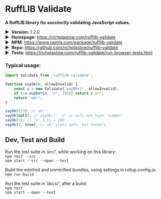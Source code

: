 # RuffLIB Validate

__A RuffLIB library for succinctly validating JavaScript values.__

▶&nbsp; __Version:__ 1.2.0  
▶&nbsp; __Homepage:__ <https://richplastow.com/rufflib-validate>  
▶&nbsp; __NPM:__ <https://www.npmjs.com/package/rufflib-validate>  
▶&nbsp; __Repo:__ <https://github.com/richplastow/rufflib-validate>  
▶&nbsp; __Tests:__ <https://richplastow.com/rufflib-validate/run-browser-tests.html>  


### Typical usage:

```js
import Validate from 'rufflib-validate';

function sayOk(n, allowInvalid) {
    const v = new Validate('sayOk()', allowInvalid);
    if (!v.number(n, 'n', 100)) return v.err;
    return 'ok!';
}

sayOk(123); // ok!
sayOk(null); // sayOk(): 'n' is null not type 'number'
sayOk(3); // 'n' 3 is < 100
sayOk(3, true); // ok! (less safe, but faster)
```


## Dev, Test and Build

Run the test suite in ‘src/’, while working on this library:  
`npm test --src`  
`npm start --src --open --test`  

Build the minified and unminified bundles, using settings in rollup.config.js:  
`npm run build`

Run the test suite in ‘docs/’, after a build:  
`npm test`  
`npm start --open --test`  
